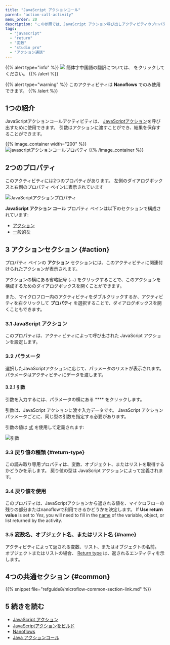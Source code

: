 ```yaml
---
title: "JavaScript アクションコール"
parent: "action-call-activity"
menu_order: 20
description: "この参照では、JavaScript アクション呼び出しアクティビティのプロパティを説明します。"
tags:
  - "javascript"
  - "return"
  - "変数"
  - "studio pro"
  - "アクション通話"
---
```


{{% alert type="info" %}}
<img src="attachments/chinese-translation/china.png" style="display: inline-block; margin: 0" /> 簡体字中国語の翻訳については、 [<unk> <unk> <unk>](https://cdn.mendix.tencent-cloud.com/documentation/refguide8/javascript-action-call.pdf) をクリックしてください。
{{% /alert %}}

{{% alert type="warning" %}}
このアクティビティは **Nanoflows** でのみ使用できます。
{{% /alert %}}

## 1つの紹介

JavaScriptアクションコールアクティビティは、 [JavaScriptアクション](javascript-actions)を呼び出すために使用できます。 引数はアクションに渡すことができ、結果を保存することができます。

{{% image_container width="200" %}}
![javascriptアクションコールプロパティ](attachments/action-call-activities/javascript-call.png)
{{% /image_container %}}

## 2つのプロパティ

このアクティビティには2つのプロパティがあります。 左側のダイアログボックスと右側のプロパティ ペインに表示されています

![JavaScriptアクションプロパティ](attachments/action-call-activities/javascript-action-call.png)

**JavaScript アクション コール** プロパティ ペインは以下のセクションで構成されています:

* [アクション](#action)
* [一般的な](#common)

## 3 アクションセクション {#action}

プロパティ ペインの **アクション** セクションには、このアクティビティに関連付けられたアクションが表示されます。

アクションの横にある省略記号 (**…**) をクリックすることで、このアクションを構成するためのダイアログボックスを開くことができます。

また、マイクロフロー内のアクティビティをダブルクリックするか、アクティビティを右クリックして **プロパティ** を選択することで、ダイアログボックスを開くこともできます。

### 3.1 JavaScript アクション

このプロパティは、アクティビティによって呼び出された JavaScript アクションを設定します。

### 3.2 パラメータ

選択したJavaScriptアクションに応じて、パラメータのリストが表示されます。 パラメータはアクティビティにデータを渡します。

#### 3.2.1 引数

引数を入力するには、パラメータの横にある **** をクリックします。

引数は、JavaScript アクションに渡す入力データです。 JavaScript アクションパラメータごとに、同じ型の引数を指定する必要があります。

引数の値は [式](expressions) を使用して定義されます:

![引数](attachments/action-call-activities/argument-edit.png)

### 3.3 戻り値の種類 {#return-type}

この読み取り専用プロパティは、変数、オブジェクト、またはリストを取得するかどうかを示します。 戻り値の型は JavaScript アクションによって定義されます。

### 3.4 戻り値を使用

このプロパティは、JavaScriptアクションから返される値を、マイクロフローの残りの部分またはnanoflowで利用できるかどうかを決定します。 If **Use return value** is set to *Yes*, you will need to fill in the [name](#name) of the variable, object, or list returned by the activity.

### 3.5 変数名、オブジェクト名、またはリスト名 {#name}

アクティビティによって返される変数、リスト、またはオブジェクトの名前。 オブジェクトまたはリストの場合、 [Return type](#return-type) は、返されるエンティティを示します。

## 4つの共通セクション {#common}

{{% snippet file="refguide8/microflow-common-section-link.md" %}}

## 5 続きを読む

* [JavaScript アクション](javascript-actions)
* [JavaScriptアクションをビルド](/howto8/extensibility/build-javascript-actions)
* [Nanoflows](ナノフロー)
* [Java アクションコール](java-action-call)
